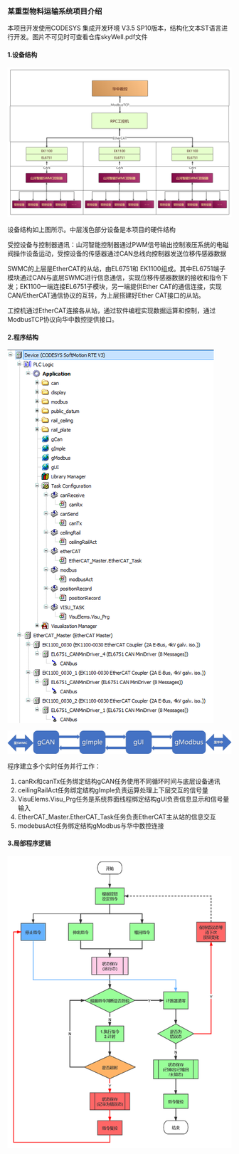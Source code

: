 ### 某重型物料运输系统项目介绍

本项目开发使用CODESYS 集成开发环境 V3.5 SP10版本，结构化文本ST语言进行开发。图片不可见时可查看仓库skyWell.pdf文件

#### 1.设备结构

![devStruct](readme.assets/devStruct.png)

设备结构如上图所示。中层浅色部分设备是本项目的硬件结构

受控设备与控制器通讯：山河智能控制器通过PWM信号输出控制液压系统的电磁阀操作设备运动，受控设备的传感器通过CAN总线向控制器发送位移传感器数据

SWMC的上层是EtherCAT的从站，由EL6751和 EK1100组成。其中EL6751端子模块通过CAN与底层SWMC进行信息通信，实现位移传感器数据的接收和指令下发；EK1100一端连接EL6751子模块，另一端提供Ether CAT的通信连接，实现CAN/EtherCAT通信协议的互转，为上层搭建好Ether CAT接口的从站。

工控机通过EtherCAT连接各从站，通过软件编程实现数据运算和控制，通过ModbusTCP协议向华中数控提供接口。

#### 2.程序结构

![projStruct](readme.assets/projStruct.png)

![paramConnect](readme.assets/paramConnect.png)

程序建立多个实时任务并行工作：

1. canRx和canTx任务绑定结构gCAN任务使用不同循环时间与底层设备通讯
2. ceilingRailAct任务绑定结构gImple负责运算处理上下层交互的信号量
3. VisuElems.Visu_Prg任务是系统界面线程绑定结构gUI负责信息显示和信号量输入
4. EtherCAT_Master.EtherCAT_Task任务负责EtherCAT主从站的信息交互
5. modebusAct任务绑定结构gModbus与华中数控连接

#### 3.局部程序逻辑

![statDetect](readme.assets/statDetect.png)